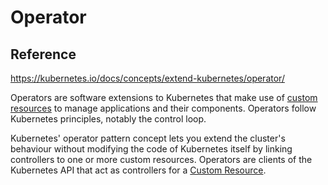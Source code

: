 # Operator

## Reference

https://kubernetes.io/docs/concepts/extend-kubernetes/operator/

Operators are software extensions to Kubernetes that make use of [custom resources](https://kubernetes.io/docs/concepts/extend-kubernetes/api-extension/custom-resources/) to manage applications and their components. Operators follow Kubernetes principles, notably the control loop.

Kubernetes' operator pattern concept lets you extend the cluster's behaviour without modifying the code of Kubernetes itself by linking controllers to one or more custom resources. Operators are clients of the Kubernetes API that act as controllers for a [Custom Resource](https://kubernetes.io/docs/concepts/extend-kubernetes/api-extension/custom-resources/).

